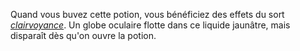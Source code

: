 Quand vous buvez cette potion, vous bénéficiez des effets du sort [_clairvoyance_](/grimoire/clairvoyance/). Un globe oculaire flotte dans ce liquide jaunâtre, mais disparaît dès qu'on ouvre la potion.
